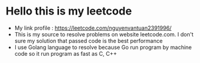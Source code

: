 # Hello this is my leetcode
- My link profile : https://leetcode.com/nguyenvantuan2391996/
- This is my source to resolve problems on website leetcode.com. I don't sure my solution that passed code is the best performance
- I use Golang language to resolve because Go run program by machine code so it run program as fast as C, C++